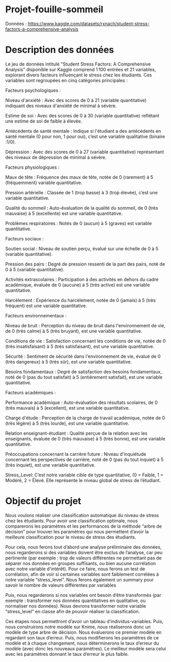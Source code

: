 # Projet-fouille-sommeil

Données : https://www.kaggle.com/datasets/rxnach/student-stress-factors-a-comprehensive-analysis

# Description des données
​Le jeu de données intitulé "Student Stress Factors: A Comprehensive Analysis" disponible sur Kaggle comprend 1 100 entrées et 21 variables, explorant divers facteurs influençant le stress chez les étudiants. Ces variables sont regroupées en cinq catégories principales :​

Facteurs psychologiques :

Niveau d'anxiété : Avec des scores de 0 à 21 (variable quantitative) indiquant des niveaux d'anxiété de minimal à sévère.​


Estime de soi : Avec des scores de 0 à 30 (variable quantitative) reflétant une estime de soi de faible à élevée.​


Antécédents de santé mentale : Indique si l'étudiant a des antécédents en santé mentale (0 pour non, 1 pour oui), c’est une variable qualitative (binaire :1/0).​


Dépression : Avec des scores de 0 à 27 (variable quantitative) représentant des niveaux de dépression de minimal à sévère.​


Facteurs physiologiques :

Maux de tête : Fréquence des maux de tête, notée de 0 (rarement) à 5 (fréquemment) variable quantitative.​


Pression artérielle : Classée de 1 (trop basse) à 3 (trop élevée), c’est une variable quantitative.​


Qualité du sommeil : Auto-évaluation de la qualité du sommeil, de 0 (très mauvaise) à 5 (excellente) est une variable quantitative.​


Problèmes respiratoires : Notés de 0 (aucun) à 5 (graves) est variable quantitative.​


Facteurs sociaux :

Soutien social : Niveau de soutien perçu, évalué sur une échelle de 0 à 5 (variable quantitative).​


Pression des pairs : Degré de pression ressenti de la part des pairs, noté de 0 à 5 (variable quantitative).​


Activités extrascolaires : Participation à des activités en dehors du cadre académique, évaluée de 0 (aucune) à 5 (très active) est une variable quantitative.​


Harcèlement : Expérience du harcèlement, notée de 0 (jamais) à 5 (très fréquent) est une variable quantitative.​


Facteurs environnementaux :

Niveau de bruit : Perception du niveau de bruit dans l'environnement de vie, de 0 (très calme) à 5 (très bruyant), est une variable quantitative.​


Conditions de vie : Satisfaction concernant les conditions de vie, notée de 0 (très insatisfaisant) à 5 (très satisfaisant), est une variable quantitative.​


Sécurité : Sentiment de sécurité dans l'environnement de vie, évalué de 0 (très dangereux) à 5 (très sûr), est une variable quantitative.​


Besoins fondamentaux : Degré de satisfaction des besoins fondamentaux, noté de 0 (pas du tout satisfait) à 5 (entièrement satisfait), est une variable quantitative.​


Facteurs académiques :

Performance académique : Auto-évaluation des résultats scolaires, de 0 (très mauvais) à 5 (excellent), est une variable quantitative.​


Charge d'étude : Perception de la charge de travail académique, notée de 0 (très légère) à 5 (très lourde), est une variable quantitative.​


Relation enseignant-étudiant : Qualité perçue de la relation avec les enseignants, évaluée de 0 (très mauvaise) à 5 (très bonne), est une variable quantitative.​


Préoccupations concernant la carrière future : Niveau d'inquiétude concernant les perspectives de carrière, noté de 0 (pas du tout inquiet) à 5 (très inquiet), est une variable quantitative.

Stress_Level: C’est notre variable cible de type quantitative, (0 = Faible, 1 = Modéré, 2 = Élevé. Elle représente le niveau global de stress de l’étudiant. 

 



# Objectif du projet

Nous voulons réaliser une classification automatique du niveau de stress chez les étudiants. Pour avoir une classification optimale, nous comparerons les paramètres et les performances de la méthode “arbre de décision” pour trouver les paramètres qui nous permettent d’avoir la meilleure classification pour le niveau de stress des étudiants. 

Pour cela, nous ferons tout d’abord une analyse préliminaire des données, nous regarderons si des variables doivent être exclus de l’analyse, car peu pertinente (par exemple : trop de valeurs différentes ne permettant pas de séparer nos données en groupes suffisants, ou bien aucune corrélation avec notre variable d’intérêt). Pour ce faire, nous ferons un test de corrélation, afin de voir si certaines variables sont faiblement corrélées à notre variable “stress_level”. Nous ferons également un summary pour savoir le nombre de valeurs différentes par variables

Puis, nous regarderons si nos variables ont besoin d’être transformés (par exemple : transformer nos données quantitatives en qualitative, ou normaliser nos données). Nous devrons transformer notre variable “stress_level” en classe afin de pouvoir réaliser la classification. 

Ces étapes nous permettront d’avoir un tableau d’individus-variables. 
Puis, nous construirons notre modèle sur Knime, nous réaliserons donc un modèle de type arbre de décision. Nous évaluerons ce premier modèle en regardant son taux d’erreur. Puis, nous modifierons les paramètres de ce modèle et à chaque changement, nous déterminerons le taux d’erreur du modèle (avec donc les nouveaux paramètres). Le meilleur modèle sera celui avec les paramètres donnant le taux d’erreur le plus faible. 
